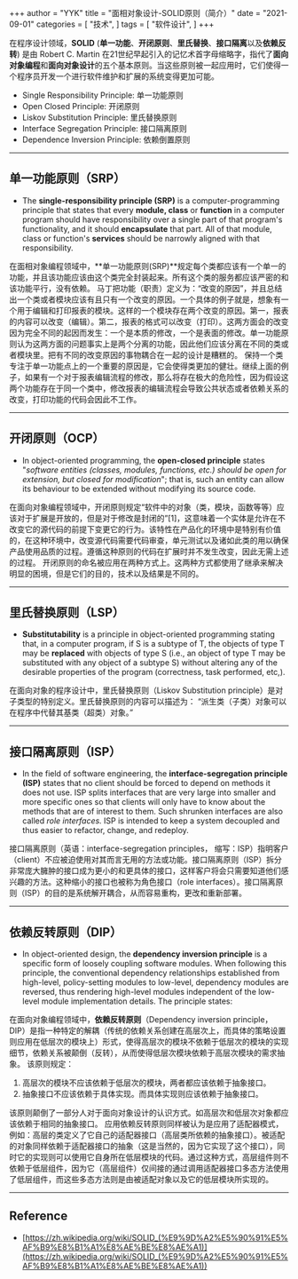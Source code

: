 +++
author = "YYK"
title = "面相对象设计-SOLID原则（简介）"
date = "2021-09-01"
categories = [
    "技术",
]
tags = [
    "软件设计",
]
+++

在程序设计领域，**SOLID** (**单一功能**、**开闭原则**、**里氏替换**、**接口隔离**以及**依赖反转**) 是由 Robert C. Martin 在21世纪早起引入的记忆术首字母缩略字，指代了**面向对象编程**和**面向对象设计**的五个基本原则。当这些原则被一起应用时，它们使得一个程序员开发一个进行软件维护和扩展的系统变得更加可能。

- Single Responsibility Principle: 单一功能原则
- Open Closed Principle: 开闭原则
- Liskov Substitution Principle: 里氏替换原则
- Interface Segregation Principle: 接口隔离原则
- Dependence Inversion Principle: 依赖倒置原则

---

## 单一功能原则（SRP）

- The **single-responsibility principle (SRP)** is a computer-programming principle that states that every **module, class** or **function** in a computer program should have responsibility over a single part of that program's functionality, and it should **encapsulate** that part. All of that module, class or function's **services** should be narrowly aligned with that responsibility.

在面相对象编程领域中，**单一功能原则(SRP)**规定每个类都应该有一个单一的功能，并且该功能应该由这个类完全封装起来。所有这个类的服务都应该严密的和该功能平行，没有依赖。
马丁把功能（职责）定义为：“改变的原因”，并且总结出一个类或者模块应该有且只有一个改变的原因。一个具体的例子就是，想象有一个用于编辑和打印报表的模块。这样的一个模块存在两个改变的原因。第一，报表的内容可以改变（编辑）。第二，报表的格式可以改变（打印）。这两方面会的改变因为完全不同的起因而发生：一个是本质的修改，一个是表面的修改。单一功能原则认为这两方面的问题事实上是两个分离的功能，因此他们应该分离在不同的类或者模块里。把有不同的改变原因的事物耦合在一起的设计是糟糕的。
保持一个类专注于单一功能点上的一个重要的原因是，它会使得类更加的健壮。继续上面的例子，如果有一个对于报表编辑流程的修改，那么将存在极大的危险性，因为假设这两个功能存在于同一个类中，修改报表的编辑流程会导致公共状态或者依赖关系的改变，打印功能的代码会因此不工作。

---

## 开闭原则（OCP）

- In object-oriented programming, the **open-closed principle** states "_software entities (classes, modules, functions, etc.) should be open for extension, but closed for modification_"; that is, such an entity can allow its behaviour to be extended without modifying its source code.

在面向对象编程领域中，开闭原则规定“软件中的对象（类，模块，函数等等）应该对于扩展是开放的，但是对于修改是封闭的”[1]，这意味着一个实体是允许在不改变它的源代码的前提下变更它的行为。该特性在产品化的环境中是特别有价值的，在这种环境中，改变源代码需要代码审查，单元测试以及诸如此类的用以确保产品使用品质的过程。遵循这种原则的代码在扩展时并不发生改变，因此无需上述的过程。
开闭原则的命名被应用在两种方式上。这两种方式都使用了继承来解决明显的困境，但是它们的目的，技术以及结果是不同的。

---

## 里氏替换原则（LSP）

- **Substitutability** is a principle in object-oriented programming stating that, in a computer program, if S is a subtype of T, the objects of type T may be **replaced** with objects of type S (i.e., an object of type T may be substituted with any object of a subtype S) without altering any of the desirable properties of the program (correctness, task performed, etc,).

在面向对象的程序设计中，里氏替换原则（Liskov Substitution principle）是对子类型的特别定义。里氏替换原则的内容可以描述为： “派生类（子类）对象可以在程序中代替其基类（超类）对象。”

---

## 接口隔离原则（ISP）

- In the field of software engineering, the **interface-segregation principle (ISP)** states that no client should be forced to depend on methods it does not use. ISP splits interfaces that are very large into smaller and more specific ones so that clients will only have to know about the methods that are of interest to them. Such shrunken interfaces are also called _role interfaces._ ISP is intended to keep a system decoupled and thus easier to refactor, change, and redeploy.

接口隔离原则（英语：interface-segregation principles， 缩写：ISP）指明客户（client）不应被迫使用对其而言无用的方法或功能。接口隔离原则（ISP）拆分非常庞大臃肿的接口成为更小的和更具体的接口，这样客户将会只需要知道他们感兴趣的方法。这种缩小的接口也被称为角色接口（role interfaces）。接口隔离原则（ISP）的目的是系统解开耦合，从而容易重构，更改和重新部署。

---

## 依赖反转原则（DIP）

- In object-oriented design, the **dependency inversion principle** is a specific form of loosely coupling software modules. When following this principle, the conventional dependency relationships established from high-level, policy-setting modules to low-level, dependency modules are reversed, thus rendering high-level modules independent of the low-level module implementation details. The principle states:

在面向对象编程领域中，**依赖反转原则**（Dependency inversion principle，DIP）是指一种特定的解耦（传统的依赖关系创建在高层次上，而具体的策略设置则应用在低层次的模块上）形式，使得高层次的模块不依赖于低层次的模块的实现细节，依赖关系被颠倒（反转），从而使得低层次模块依赖于高层次模块的需求抽象。
该原则规定：

1. 高层次的模块不应该依赖于低层次的模块，两者都应该依赖于抽象接口。
2. 抽象接口不应该依赖于具体实现。而具体实现则应该依赖于抽象接口。

该原则颠倒了一部分人对于面向对象设计的认识方式。如高层次和低层次对象都应该依赖于相同的抽象接口。
应用依赖反转原则同样被认为是应用了适配器模式，例如：高层的类定义了它自己的适配器接口（高层类所依赖的抽象接口）。被适配的对象同样依赖于适配器接口的抽象（这是当然的，因为它实现了这个接口），同时它的实现则可以使用它自身所在低层模块的代码。通过这种方式，高层组件则不依赖于低层组件，因为它（高层组件）仅间接的通过调用适配器接口多态方法使用了低层组件，而这些多态方法则是由被适配对象以及它的低层模块所实现的。

---

## Reference

- [https://zh.wikipedia.org/wiki/SOLID_(%E9%9D%A2%E5%90%91%E5%AF%B9%E8%B1%A1%E8%AE%BE%E8%AE%A1)](https://zh.wikipedia.org/wiki/SOLID_(%E9%9D%A2%E5%90%91%E5%AF%B9%E8%B1%A1%E8%AE%BE%E8%AE%A1))

